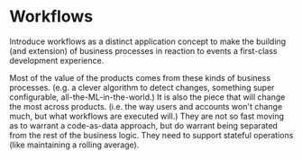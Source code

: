 # Workflows

Introduce workflows as a distinct application concept to make the building (and extension) of business processes in reaction to events a first-class development experience.

Most of the value of the products comes from these kinds of business processes.
(e.g. a clever algorithm to detect changes, something super configurable, all-the-ML-in-the-world.)
It is also the piece that will change the most across products.
(i.e. the way users and accounts won't change much, but what workflows are executed will.)
They are not so fast moving as to warrant a code-as-data approach, but do warrant being separated from the rest of the business logic.
They need to support stateful operations (like maintaining a rolling average).